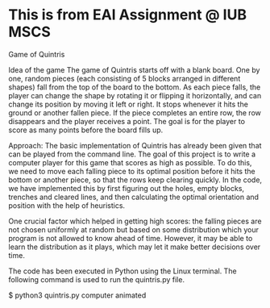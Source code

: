 # This is from EAI Assignment @ IUB MSCS

Game of Quintris

Idea of the game The game of Quintris starts off with a blank board. One by one, random pieces (each consisting of 5 blocks arranged in different shapes) fall from the top of the board to the bottom. As each piece falls, the player can change the shape by rotating it or flipping it horizontally, and can change its position by moving it left or right. It stops whenever it hits the ground or another fallen piece. If the piece completes an entire row, the row disappears and the player receives a point. The goal is for the player to score as many points before the board fills up.

Approach: The basic implementation of Quintris has already been given that can be played from the command line. The goal of this project is to write a computer player for this game that scores as high as possible. To do this, we need to move each falling piece to its optimal position before it hits the bottom or another piece, so that the rows keep clearing quickly. In the code, we have implemented this by first figuring out the holes, empty blocks, trenches and cleared lines, and then calculating the optimal orientation and position with the help of heuristics.

One crucial factor which helped in getting high scores: the falling pieces are not chosen uniformly at random but based on some distribution which your program is not allowed to know ahead of time. However, it may be able to learn the distribution as it plays, which may let it make better decisions over time.

The code has been executed in Python using the Linux terminal. The following command is used to run the quintris.py file.

$ python3 quintris.py computer animated
